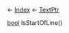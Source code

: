 ← [Index](Api-Index) ← [TextPtr](VRage.Game.ModAPI.Ingame.Utilities.TextPtr)

[bool](System.Boolean) IsStartOfLine()